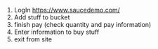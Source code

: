 1) LogIn https://www.saucedemo.com/
2) Add stuff to bucket
3) finish pay (check quantity and pay information)
4) Enter information to buy stuff
5) exit from site